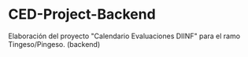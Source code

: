 # CED-Project-Backend
Elaboración del proyecto "Calendario Evaluaciones DIINF" para el ramo Tingeso/Pingeso. (backend)
